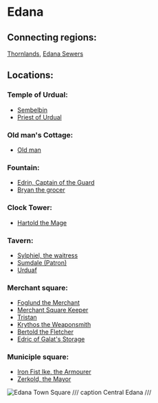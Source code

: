 # __Edana__

## Connecting regions:
[Thornlands](../Thornlands/Thornlands.md), [Edana Sewers](../Edana%20Sewers/Edana%20Sewers.md)

## Locations:

### Temple of Urdual:
- [Sembelbin](../../NPCs/friendly/Sembelbin.md)
- [Priest of Urdual](../../NPCs/friendly/Priest%20of%20Urdual.md)
### Old man's Cottage:
- [Old man](../../NPCs/friendly/Old%20man.md)
### Fountain:
- [Edrin, Captain of the Guard](../../NPCs/friendly/Edrin,%20Captain%20of%20the%20Guard.md)
- [Bryan the grocer](../../NPCs/friendly/Bryan%20the%20grocer.md)
### Clock Tower:
- [Hartold the Mage](../../NPCs/friendly/Hartold%20the%20Mage.md)
### Tavern:
- [Sylphiel, the waitress](../../NPCs/friendly/Sylphiel,%20the%20waitress.md)
- [Sumdale (Patron)](../../NPCs/friendly/Sumdale%20(Patron).md)
- [Urduaf](../../NPCs/friendly/Urduaf.md)
### Merchant square:
- [Foglund the Merchant](../../NPCs/friendly/Foglund%20the%20Merchant.md)
- [Merchant Square Keeper](../../NPCs/friendly/Merchant%20Square%20Keeper.md)
- [Tristan](../../NPCs/friendly/Tristan.md)
- [Krythos the Weaponsmith](../../NPCs/friendly/Krythos%20the%20Weaponsmith.md)
- [Bertold the Fletcher](../../NPCs/friendly/Bertold%20the%20Fletcher.md)
- [Edric of Galat's Storage](../../NPCs/friendly/Edric%20of%20Galat's%20Storage.md)

### Municiple square:
- [Iron Fist Ike, the Armourer](../../NPCs/friendly/Iron%20Fist%20Ike,%20the%20Armourer.md)
- [Zerkold, the Mayor](../../NPCs/friendly/Zerkold,%20the%20Mayor.md)



![Edana Town Square](../../articleassets/edana.png)
/// caption
Central Edana
///